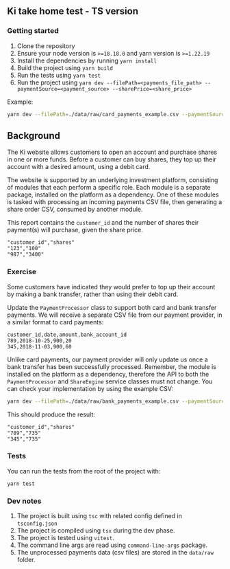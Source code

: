 ## Ki take home test - TS version

### Getting started

1. Clone the repository
2. Ensure your node version is `>=18.18.0` and yarn version is `>=1.22.19`
3. Install the dependencies by running `yarn install`
4. Build the project using `yarn build`
5. Run the tests using `yarn test`
6. Run the project using `yarn dev --filePath=<payments_file_path> --paymentSource=<payment_source> --sharePrice=<share_price>`

Example:
```bash
yarn dev --filePath=./data/raw/card_payments_example.csv --paymentSource=card --sharePrice=1.20
```

## Background

The Ki website allows customers to open an account and purchase shares in one or more funds. Before a customer can buy shares, they top up their account with a desired amount, using a debit card.

The website is supported by an underlying investment platform, consisting of modules that each perform a specific role. Each module is a separate package, installed on the platform as a dependency. One of these modules is tasked with processing an incoming payments CSV file, then generating a share order CSV, consumed by another module.

This report contains the `customer_id` and the number of shares their payment(s) will purchase, given the share price.

```
"customer_id","shares"
"123","100"
"987","3400"
```

### Exercise

Some customers have indicated they would prefer to top up their account by making a bank transfer, rather than using their debit card.

Update the `PaymentProcessor` class to support both card and bank transfer payments. We will receive a separate CSV file from our payment provider, in a similar format to card payments:

```
customer_id,date,amount,bank_account_id
789,2018-10-25,900,20
345,2018-11-03,900,60
```

Unlike card payments, our payment provider will only update us once a bank transfer has been successfully processed.
Remember, the module is installed on the platform as a dependency, therefore the API to both the `PaymentProcessor` and `ShareEngine` service classes must not change.
You can check your implementation by using the example CSV:

```bash
yarn dev --filePath=./data/raw/bank_payments_example.csv --paymentSource=bank --sharePrice=1.20
```

This should produce the result:

```
"customer_id","shares"
"789","735"
"345","735"
```

### Tests

You can run the tests from the root of the project with:

```
yarn test
```

### Dev notes

1. The project is built using `tsc` with related config defined in `tsconfig.json`
2. The project is compiled using `tsx` during the dev phase.
3. The project is tested using `vitest`.
4. The command line args are read using `command-line-args` package.
5. The unprocessed payments data (csv files) are stored in the `data/raw` folder.
